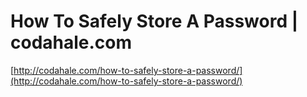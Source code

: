 <!--
id: 363908408
link: http://tumblr.atmos.org/post/363908408/how-to-safely-store-a-password-codahale-com
slug: how-to-safely-store-a-password-codahale-com
date: Sun Jan 31 2010 14:45:51 GMT-0800 (PST)
publish: 2010-01-031
tags: 
title: How To Safely Store A Password | codahale.com
-->


How To Safely Store A Password | codahale.com
=============================================

[http://codahale.com/how-to-safely-store-a-password/](http://codahale.com/how-to-safely-store-a-password/)

